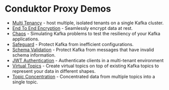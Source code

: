 # Conduktor Proxy Demos

* [Multi Tenancy](multi-tenant/Readme.md) - host multiple, isolated tenants on a single Kafka cluster.
* [End To End Encryption](encryption/Readme.md) - Seamlessly encrypt data at rest.
* [Chaos](chaos/Readme.md) - Simulating Kafka problems to test the resiliency of your Kafka applications.
* [Safeguard](safeguard/Readme.md) - Protect Kafka from inefficient configurations.
* [Schema Validation](schema_validation/Readme.md) - Protect Kafka from messages that have invalid schema information.
* [JWT Authentication](jwt_auth/Readme.md) - Authenticate clients in a multi-tenant environment
* [Virtual Topics](virtual_topics/Readme.md) - Create virtual topics on top of existing Kafka topics to represent your data in different shapes.
* [Topic Concentration](topic_concentration/Readme.md) - Concentrated data from multiple topics into a single topic.
